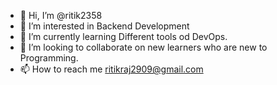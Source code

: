 - 👋 Hi, I’m @ritik2358
- 👀 I’m interested in Backend Development
- 🌱 I’m currently learning Different tools od DevOps.
- 💞️ I’m looking to collaborate on new learners who are new to Programming.
- 📫 How to reach me ritikraj2909@gmail.com

<!---
ritik2358/ritik2358 is a ✨ special ✨ repository because its `README.md` (this file) appears on your GitHub profile.
You can click the Preview link to take a look at your changes.
--->
